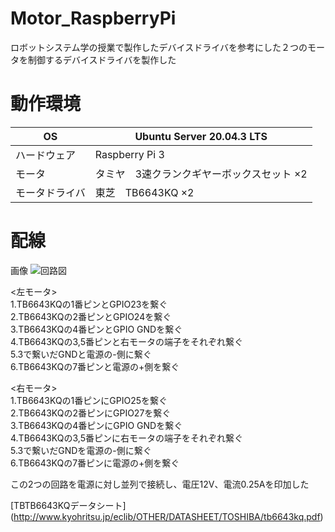 # Motor_RaspberryPi
ロボットシステム学の授業で製作したデバイスドライバを参考にした２つのモータを制御するデバイスドライバを製作した

# 動作環境
|OS|Ubuntu Server 20.04.3 LTS|
|---|---|
|ハードウェア|Raspberry Pi 3|
|モータ|タミヤ　3速クランクギヤーボックスセット ×2|
|モータドライバ|東芝　TB6643KQ ×2|

 # 配線
画像
![回路図](https://user-images.githubusercontent.com/97353827/149396445-e3beb1fa-9635-4022-901a-dfd397891cb1.jpg)

<左モータ>  
1.TB6643KQの1番ピンとGPIO23を繋ぐ  
2.TB6643KQの2番ピンとGPIO24を繋ぐ  
3.TB6643KQの4番ピンとGPIO GNDを繋ぐ  
4.TB6643KQの3,5番ピンと右モータの端子をそれぞれ繋ぐ  
5.3で繋いだGNDと電源の-側に繋ぐ  
6.TB6643KQの7番ピンと電源の+側を繋ぐ  

<右モータ>  
1.TB6643KQの1番ピンにGPIO25を繋ぐ  
2.TB6643KQの2番ピンにGPIO27を繋ぐ  
3.TB6643KQの4番ピンにGPIO GNDを繋ぐ  
4.TB6643KQの3,5番ピンに右モータの端子をそれぞれ繋ぐ  
5.3で繋いだGNDを電源の-側に繋ぐ  
6.TB6643KQの7番ピンに電源の+側を繋ぐ

この2つの回路を電源に対し並列で接続し、電圧12V、電流0.25Aを印加した

[TBTB6643KQデータシート] (http://www.kyohritsu.jp/eclib/OTHER/DATASHEET/TOSHIBA/tb6643kq.pdf)
